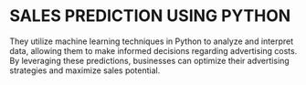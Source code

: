 # SALES PREDICTION USING PYTHON
They utilize machine learning techniques in Python to analyze and interpret data, 
allowing them to make informed decisions regarding advertising costs. 
By leveraging these predictions, businesses can optimize their advertising strategies and maximize sales potential.
